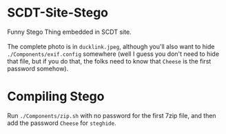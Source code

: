 # SCDT-Site-Stego
Funny Stego Thing embedded in SCDT site. 
<br><br>
The complete photo is in `ducklink.jpeg`, although you'll also want to hide `./Components/exif.config` somewhere (well I guess you don't need to hide that file, but if you do that, the folks need to know that `Cheese` is the first password somehow).

# Compiling Stego
Run `./Components/zip.sh` with no password for the first 7zip file, and then add the password `Cheese` for `steghide`.
